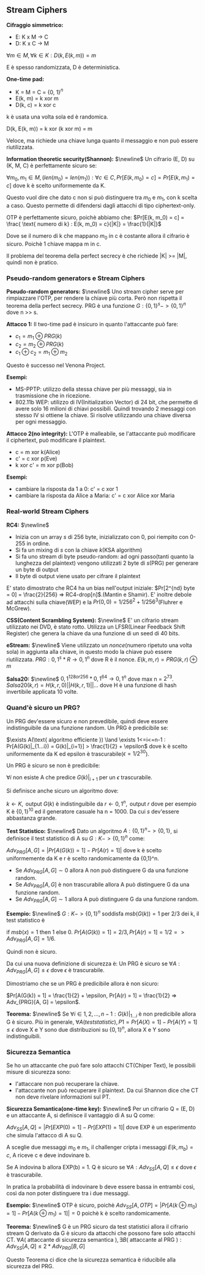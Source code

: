 ## Stream Ciphers
**Cifraggio simmetrico:**
- E: K x M -> C
- D: K x C -> M

$\forall m \in M, \forall k \in K : D(k, E(k, m)) = m$

E è spesso randomizzata, D è deterministica.

**One-time pad:**
- K = M = C = {0, 1}$^n$
- E(k, m) = k xor m
- D(k, c) = k xor c

k è usata una volta sola ed è randomica.

D(k, E(k, m)) = k xor (k xor m) = m

Veloce, ma richiede una chiave lunga quanto il messaggio e non può essere riutilizzata.

**Information theoretic security(Shannon):** $\newline$
Un cifrario (E, D) su (K, M, C) è perfettamente sicuro se:

$\forall m_0, m_1 \in M, (len(m_0) = len(m_1)) : \forall c \in C, Pr[E(k, m_0) = c] = Pr[E(k, m_1) = c]$ dove k è scelto uniformemente da K.

Questo vuol dire che dato c non si può distinguere tra $m_0$ e $m_1$, con k scelta a caso.
Questo permette di difendersi dagli attacchi di tipo ciphertext-only.

OTP è perfettamente sicuro, poichè abbiamo che:
$Pr[E(k, m_0) = c] = \frac{ \text{ numero di k} : E(k, m_0) = c}{|K|} = \frac{1}{|K|}$ 

Dove se il numero di k che mappano $m_0$ in c è costante allora il cifrario è sicuro. 
Poichè 1 chiave mappa m in c.

Il problema del teorema della perfect secrecy è che richiede |K| >= |M|, quindi non è pratico.

### Pseudo-random generators e Stream Ciphers
**Pseudo-random generators:** $\newline$
Uno stream cipher serve per rimpiazzare l'OTP, per rendere la chiave più corta. Però non rispetta il teorema della perfect secrecy.
PRG è una funzione $G : \{0, 1\}^s -> \{0, 1\}^n$ dove n >> s.

**Attacco 1:**
Il two-time pad è insicuro in quanto l'attaccante può fare:
- $c_1 = m_1 \oplus PRG(k)$
- $c_2 = m_2 \oplus PRG(k)$
- $c_1 \oplus c_2 = m_1 \oplus m_2$

Questo è successo nel Venona Project.

**Esempi:**
- MS-PPTP: utilizzo della stessa chiave per più messaggi, sia in trasmissione che in ricezione.
- 802.11b WEP: utilizzo di IV(Initialization Vector) di 24 bit, che permette di avere solo 16 milioni di chiavi possibili. Quindi trovando 2 messaggi con stesso IV si ottiene la chiave. Si risolve utilizzando una chiave diversa per ogni messaggio.

**Attacco 2(no integrity):**
L'OTP è malleabile, se l'attaccante può modificare il ciphertext, può modificare il plaintext.
- c = m xor k(Alice)
- c' = c xor p(Eve)
- k xor c' = m xor p(Bob)

**Esempi:**
- cambiare la risposta da 1 a 0: c' = c xor 1
- cambiare la risposta da Alice a Maria: c' = c xor Alice xor Maria

### Real-world Stream Ciphers
**RC4:** $\newline$
- Inizia con un array *s* di 256 byte, inizializzato con 0, poi riempito con 0-255 in ordine. 
- Si fa un mixing di *s* con la chiave *k*(KSA algorithm) 
- Si fa uno stream di byte pseudo-random: ad ogni passo(tanti quanto la lunghezza del plaintext) vengono utilizzati 2 byte di *s*(PRG) per generare un byte di output
- Il byte di output viene usato per cifrare il plaintext

E' stato dimostrato che RC4 ha un bias nell'output iniziale: $Pr[2^{nd} byte = 0] = \frac{2}{256} => RC4-drop[n]$.(Mantin e Shamir).
E' inoltre debole ad attacchi sulla chiave(WEP) e la $Pr(0,0) = 1/256^2 + 1/256^3$(Fluhrer e McGrew).

**CSS(Content Scrambling System):** $\newline$
E' un cifrario stream utilizzato nei DVD, è stato rotto.
Utilizza un LFSR(Linear Feedback Shift Register) che genera la chiave da una funzione di un seed di 40 bits. 

**eStream:** $\newline$
Viene utilizzato un *nonce*(numero ripetuto una volta sola) in aggiunta alla chiave, in questo modo la chiave può essere riutilizzata.
$PRG: {0, 1}^s * R \rightarrow {0, 1}^n$ dove R è il nonce.
$E(k, m, r) = PRG(k, r) \oplus m$

**Salsa20:** $\newline$
${0,1}^{128 or 256} * {0,1}^{64} \rightarrow {0,1}^n$ dove max n = $2^{73}$.
$Salsa20(k, r) = H(k, r, 0) || H(k, r, 1) || ...$ dove H è una funzione di hash invertibile applicata 10 volte.

### Quand'è sicuro un PRG?
Un PRG dev'essere sicuro e non prevedibile, quindi deve essere indistinguibile da una funzione random.
Un PRG è predicibile se:

$\exists A(\text{ algoritmo efficiente }) \land \exists 1<=i<=n-1 : Pr[A(G(k)|_{1...i}) = G(k)|_{i+1}] > \frac{1}{2} + \epsilon$ dove k è scelto uniformemente da K ed epsilon è trascurabile($\epsilon = 1/2^{30}$).

Un PRG è sicuro se non è predicibile:

$\forall i$ non esiste A che predice $G(k)|_{i+1}$ per un $\epsilon$ trascurabile.

Si definisce anche sicuro un algoritmo dove:

$k \leftarrow K, \text{ output }G(k)$ è indistinguibile da $r \leftarrow {0,1}^n, \text{ output } r$ dove per esempio K è $\{0,1\}^{10}$ ed il generatore casuale ha n = 1000.
Da cui *s* dev'essere abbastanza grande.

**Test Statistico:** $\newline$
Dato un algoritmo $A : \{0,1\}^n -> \{0,1\}$, si definisce il test statistico di A su $G : K -> \{0,1\}^n$ come:

$Adv_{PRG}[A, G] = |Pr[A(G(k)) = 1] - Pr[A(r) = 1]|$ dove k è scelto uniformemente da K e r è scelto randomicamente da {0,1}^n.
- Se $Adv_{PRG}[A, G] \sim 0$ allora A non può distinguere G da una funzione random.
- Se $Adv_{PRG}[A, G]$ è non trascurabile allora A può distinguere G da una funzione random.
- Se $Adv_{PRG}[A, G] \sim 1$ allora A può distinguere G da una funzione random.

**Esempio:** $\newline$
$G: K -> \{0,1\}^n$ soddisfa $msb(G(k)) = 1$ per 2/3 dei k, il test statistico è 

$\text{ if } msb(x) = 1 \text{ then } 1 \text{ else } 0$.
$Pr[A(G(k)) = 1] = 2/3, Pr[A(r) = 1] = 1/2 => Adv_{PRG}[A, G] = 1/6$.

 Quindi non è sicuro.

Da cui una nuova definizione di sicurezza è:
Un PRG è sicuro se $\forall A : Adv_{PRG}[A, G] \leq \epsilon$ dove $\epsilon$ è trascurabile.

Dimostriamo che se un PRG è predicibile allora è non sicuro:

$Pr[A(G(k)) = 1] = \frac{1}{2} + \epsilon, Pr[A(r) = 1] = \frac{1}{2} => Adv_{PRG}[A, G] = \epsilon$.

**Teorema:** $\newline$
Se $\forall i \in {1,2,...,n-1} : G(k)|_{1...i}$ è non predicibile allora G è sicuro.
Più in generale, $\forall A (test statistic), P1 = Pr[A(X) = 1] - Pr[A(Y) = 1] \leq \epsilon$ dove X e Y sono due distribuzioni su $\{0,1\}^n$, allora X e Y sono indistinguibili.

### Sicurezza Semantica
Se ho un attaccante che può fare solo attacchi CT(Chiper Text), le possibili misure di sicurezza sono:
- l'attaccare non può recuperare la chiave.
- l'attaccante non può recuperare il plaintext.
Da cui Shannon dice che CT non deve rivelare informazioni sul PT.

**Sicurezza Semantica(one-time key):** $\newline$
Per un cifrario Q = (E, D) e un attaccante A, si definisce il vantaggio di A su Q come:

$Adv_{SS}[A, Q] = |Pr[EXP(0) = 1] - Pr[EXP(1) = 1]|$ dove EXP è un esperimento che simula l'attacco di A su Q.

A sceglie due messaggi $m_0$ e $m_1$, il challenger cripta i messaggi $E(k, m_b) = c$, A riceve c e deve indovinare b. 

Se A indovina b allora EXP(b) = 1.
Q è sicuro se $\forall A : Adv_{SS}[A, Q] \leq \epsilon$ dove $\epsilon$ è trascurabile.

In pratica la probabilità di indovinare b deve essere bassa in entrambi così, così da non poter distinguere tra i due messaggi.

**Esempio:** $\newline$
OTP è sicuro, poichè $Adv_{SS}[A, OTP] = |Pr[A(k \oplus m_0) = 1] - Pr[A(k \oplus m_1) = 1]| = 0$ poichè k è scelto randomicamente.

**Teorema:** $\newline$
G è un PRG sicuro da test statistici allora il cifrario stream Q derivato da G è sicuro da attacchi che possono fare solo attacchi CT.
$\forall A( \text{ attaccante di sicurezza semantica }), \exists B(\text{ attaccante al PRG }) : Adv_{SS}[A, Q] \leq 2*Adv_{PRG}[B, G]$

Questo Teorema ci dice che la sicurezza semantica è riducibile alla sicurezza del PRG.